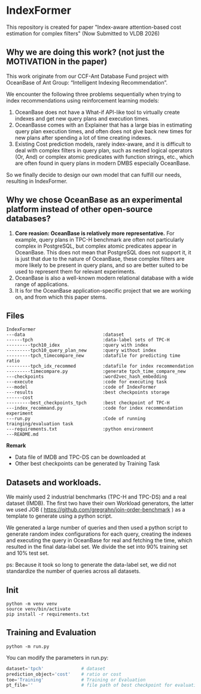# IndexFormer
This repository is created for paper "Index-aware attention-based cost estimation for complex filters" (Now Submitted to VLDB 2026)

## Why we are doing this work? \(not just the MOTIVATION in the paper\)

This work originate from our CCF-Ant Database Fund project with OceanBase of Ant Group: “Intelligent Indexing Recommendation”. 

We encounter the following three problems sequentially when trying to index recommendations using reinforcement learning models:
1. OceanBase does not have a What-if API-like tool to virtually create indexes and get new query plans and execution times.
2. OceanBasse comes with an Explainer that has a large bias in estimating query plan execution times, and often does not give back new times for new plans after spending a lot of time creating indexes.
3. Existing Cost prediction models, rarely index-aware, and it is difficult to deal with complex filters in query plan, such as nested logical operators (Or, And) or complex atomic predicates with function strings, etc., which are often found in query plans in modern DMBS especially OceanBase.

So we finally decide to design our own model that can fulfill our needs, resulting in IndexFormer.

## Why we chose OceanBase as an experimental platform instead of other open-source databases?

1. **Core reasion: OceanBase is relatively more representative.** For example, query plans in TPC-H benchmark are often not particularly complex in PostgreSQL, but complex atomic predicates appear in OceanBase. This does not mean that PostgreSQL does not support it, it is just that due to the nature of OceanBase, these complex filters are more likely to be present in query plans, and so are better suited to be used to represent them for relevant experiments.
2. OceanBase is also a well-known modern relational database with a wide range of applications.
3. It is for the OceanBase application-specific project that we are working on, and from which this paper stems.

## Files
```
IndexFormer
---data                             :dataset
------tpch                          :data-label sets of TPC-H
---------tpch10_idex                :query with index 
---------tpch10_query_plan_new      :query without index
---------tpch_timecompare_new       :datafile for predicting time ratio
---------tpch_idx_recommed          :datafile for index recommendation
---------timecompare.py             :generate tpch_time_compare_new
---checkpoints                      :word2vec_hash_embedding
---execute                          :code for executing task
---model                            :code of IndexFormer
---results                          :best checkpoints storage
------cost
---------best_checkpoints_tpch      :best checkpoint of TPC-H
---index_recommand.py               :code for index recommendation experiment
---run.py                           :Code of running trainging/evaluation task
---requirements.txt                 :python environment
---README.md                        
```

**Remark**
- Data file of IMDB and TPC-DS can be downloaded at 
- Other best checkpoints can be generated by Training Task


## Datasets and workloads.
We mainly used 2 industrial benchmarks (TPC-H and TPC-DS) and a real dataset (IMDB).
The first two have their own Workload generators, the latter we used JOB \( https://github.com/gregrahn/join-order-benchmark \) as a template to generate using a python script.

We generated a large number of queries and then used a python script to generate random index configurations for each query, creating the indexes and executing the query in OceanBase for real and fetching the time, which resulted in the final data-label set. We divide the set into 90% training set and 10% test set.

ps: Because it took so long to generate the data-label set, we did not standardize the number of queries across all datasets.

## Init
```shell
python -m venv venv
source venv/bin/activate
pip install -r requirements.txt
```

## Training and Evaluation
```Shell
python -m run.py
```
You can modify the parameters in run.py:
```python
dataset='tpch'              # dataset
prediction_object='cost'    # ratio or cost
toe='Training'              # Training or Evaluation
pt_file=''                  # file path of best checkpoint for evaluation
```



